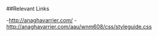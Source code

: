 ##Relevant Links

-http://anaghavarrier.com/
-http://anaghavarrier.com/aau/wnm608/css/styleguide.css
